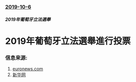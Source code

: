 ### [2019-10-6](/news/2019/10/6/index.md)

##### 2019年葡萄牙立法選舉
# 2019年葡萄牙立法選舉進行投票 




### 信息来源:

1. [euronews.com](https://www.euronews.com/2019/10/05/portugal-elections-who-are-the-main-parties)
2. [新华网](http://www.xinhuanet.com/world/2019-10/07/c_1125075673.htm)
